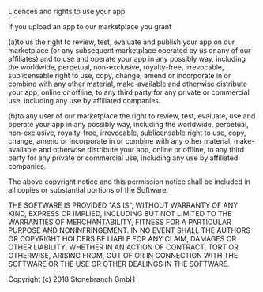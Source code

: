 Licences and rights to use your app

If you upload an app to our marketplace you grant

(a)to us the right to review, test, evaluate and publish your app on our marketplace (or any subsequent marketplace operated by us or any of our affiliates) and to use and operate your app in any possibly way, including the worldwide, perpetual, non-exclusive, royalty-free, irrevocable, sublicensable right to use, copy, change, amend or incorporate in or combine with any other material, make-available and otherwise distribute your app, online or offline, to any third party for any private or commercial use, including any use by affiliated companies.

(b)to any user of our marketplace the right to review, test, evaluate, use and operate your app in any possibly way, including the worldwide, perpetual, non-exclusive, royalty-free, irrevocable, sublicensable right to use, copy, change, amend or incorporate in or combine with any other material, make-available and otherwise distribute your app, online or offline, to any third party for any private or commercial use, including any use by affiliated companies.

The above copyright notice and this permission notice shall be included in all copies or substantial portions of the Software.

THE SOFTWARE IS PROVIDED "AS IS", WITHOUT WARRANTY OF ANY KIND, EXPRESS OR IMPLIED, INCLUDING BUT NOT LIMITED TO THE WARRANTIES OF MERCHANTABILITY, FITNESS FOR A PARTICULAR PURPOSE AND NONINFRINGEMENT. IN NO EVENT SHALL THE AUTHORS OR COPYRIGHT HOLDERS BE LIABLE FOR ANY CLAIM, DAMAGES OR OTHER LIABILITY, WHETHER IN AN ACTION OF CONTRACT, TORT OR OTHERWISE, ARISING FROM, OUT OF OR IN CONNECTION WITH THE SOFTWARE OR THE USE OR OTHER DEALINGS IN THE SOFTWARE.

Copyright (c) 2018 Stonebranch GmbH

